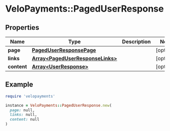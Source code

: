 # VeloPayments::PagedUserResponse

## Properties

| Name | Type | Description | Notes |
| ---- | ---- | ----------- | ----- |
| **page** | [**PagedUserResponsePage**](PagedUserResponsePage.md) |  | [optional] |
| **links** | [**Array&lt;PagedUserResponseLinks&gt;**](PagedUserResponseLinks.md) |  | [optional] |
| **content** | [**Array&lt;UserResponse&gt;**](UserResponse.md) |  | [optional] |

## Example

```ruby
require 'velopayments'

instance = VeloPayments::PagedUserResponse.new(
  page: null,
  links: null,
  content: null
)
```

